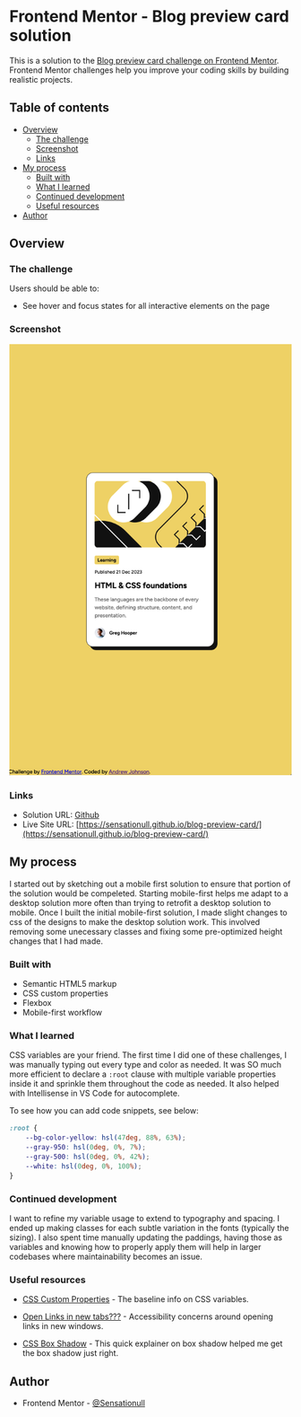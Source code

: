 # Frontend Mentor - Blog preview card solution

This is a solution to the [Blog preview card challenge on Frontend Mentor](https://www.frontendmentor.io/challenges/blog-preview-card-ckPaj01IcS). Frontend Mentor challenges help you improve your coding skills by building realistic projects. 

## Table of contents

- [Overview](#overview)
  - [The challenge](#the-challenge)
  - [Screenshot](#screenshot)
  - [Links](#links)
- [My process](#my-process)
  - [Built with](#built-with)
  - [What I learned](#what-i-learned)
  - [Continued development](#continued-development)
  - [Useful resources](#useful-resources)
- [Author](#author)



## Overview

### The challenge

Users should be able to:

- See hover and focus states for all interactive elements on the page

### Screenshot

![Finished Screenshot](./blog-preview-card.png)

### Links

- Solution URL: [Github](https://github.com/Sensationull/blog-preview-card)
- Live Site URL: [https://sensationull.github.io/blog-preview-card/](https://sensationull.github.io/blog-preview-card/)

## My process

I started out by sketching out a mobile first solution to ensure that portion of the solution would be compeleted. Starting mobile-first helps me adapt to a desktop solution more often than trying to retrofit a desktop solution to mobile. Once I built the initial mobile-first solution, I made slight changes to css of the designs to make the desktop solution work. This involved removing some unecessary classes and fixing some pre-optimized height changes that I had made. 

### Built with

- Semantic HTML5 markup
- CSS custom properties
- Flexbox
- Mobile-first workflow

### What I learned

CSS variables are your friend. The first time I did one of these challenges, I was manually typing out every type and color as needed. It was SO much more efficient to declare a `:root` clause with multiple variable properties inside it and sprinkle them throughout the code as needed. It also helped with Intellisense in VS Code for autocomplete. 

To see how you can add code snippets, see below:

```css
:root {
    --bg-color-yellow: hsl(47deg, 88%, 63%);
    --gray-950: hsl(0deg, 0%, 7%);
    --gray-500: hsl(0deg, 0%, 42%);
    --white: hsl(0deg, 0%, 100%);
}
```

### Continued development

I want to refine my variable usage to extend to typography and spacing. I ended up making classes for each subtle variation in the fonts (typically the sizing). I also spent time manually updating the paddings, having those as variables and knowing how to properly apply them will help in larger codebases where maintainability becomes an issue.  

### Useful resources

- [CSS Custom Properties](https://developer.mozilla.org/en-US/docs/Web/CSS/Using_CSS_custom_properties) - The baseline info on CSS variables.

- [Open Links in new tabs???](https://www.smashingmagazine.com/2008/07/should-links-open-in-new-windows/) - Accessibility concerns around opening links in new windows.

- [CSS Box Shadow](https://css-tricks.com/almanac/properties/b/box-shadow/) - This quick explainer on box shadow helped me get the box shadow just right.

## Author

- Frontend Mentor - [@Sensationull](https://www.frontendmentor.io/profile/Sensationull)
